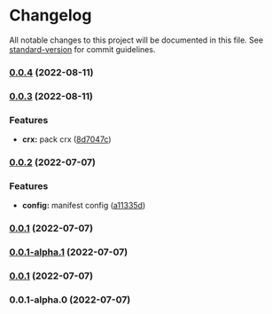 # Changelog

All notable changes to this project will be documented in this file. See [standard-version](https://github.com/conventional-changelog/standard-version) for commit guidelines.

### [0.0.4](https://github.com/singcl/vite-crx-vue-ks/compare/v0.0.3...v0.0.4) (2022-08-11)

### [0.0.3](https://github.com/singcl/vite-crx-vue-ks/compare/v0.0.2...v0.0.3) (2022-08-11)


### Features

* **crx:** pack crx ([8d7047c](https://github.com/singcl/vite-crx-vue-ks/commit/8d7047cf277e48b81312358bc9ca8a236f2e30a7))

### [0.0.2](https://github.com/singcl/vite-crx-vue-ks/compare/v0.0.1-alpha.1...v0.0.2) (2022-07-07)


### Features

* **config:** manifest config ([a11335d](https://github.com/singcl/vite-crx-vue-ks/commit/a11335df8f68bc52f75530102b69e0d6b0f21be4))

### [0.0.1](///compare/v0.0.1-alpha.1...v0.0.1) (2022-07-07)

### [0.0.1-alpha.1](///compare/v0.0.1...v0.0.1-alpha.1) (2022-07-07)

### [0.0.1](///compare/v0.0.1-alpha.0...v0.0.1) (2022-07-07)

### 0.0.1-alpha.0 (2022-07-07)
